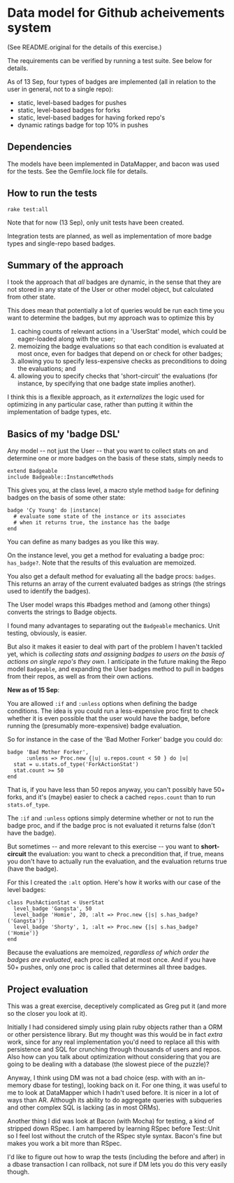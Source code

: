 
# Data model for Github acheivements system 
(See README.original for the details of this exercise.)

The requirements can be verified by running a test suite.  See below for details.

As of 13 Sep, four types of badges are implemented (all in relation to the user in general, not to a single repo):

- static, level-based badges for pushes
- static, level-based badges for forks
- static, level-based badges for having forked repo's
- dynamic ratings badge for top 10% in pushes


## Dependencies

The models have been implemented in DataMapper, and bacon was used for the tests.  See the Gemfile.lock file for details.

  
## How to run the tests

    rake test:all
    

Note that for now (13 Sep), only unit tests have been created.

Integration tests are planned, as well as implementation of more badge types and single-repo based badges.


## Summary of the approach

I took the approach that *all* badges are dynamic, in the sense that they are not stored in any state of the User or other model object, but calculated from other state.  

This does mean that potentially a lot of queries would be run each time you want to determine the badges, but my approach was to optimize this by 

  1. caching counts of relevant actions in a 'UserStat' model, which could be eager-loaded along with the user;
  2. memoizing the badge evaluations so that each condition is evaluated at most once, even for badges that depend on or check for other badges;
  3. allowing you to specify less-expensive checks as preconditions to doing the evaluations; and
  4. allowing you to specify checks that 'short-circuit' the evaluations (for instance, by specifying that one badge state implies another).

I think this is a flexible approach, as it _externalizes_ the logic used for optimizing in any particular case, rather than putting it within the implementation of badge types, etc.


## Basics of my 'badge DSL'

Any model -- not just the User -- that you want to collect stats on and determine one or more badges on the basis of these stats, simply needs to 

    extend Badgeable
    include Badgeable::InstanceMethods
    
This gives you, at the class level, a macro style method `badge` for defining badges on the basis of some other state:

    badge 'Cy Young' do |instance|
      # evaluate some state of the instance or its associates
      # when it returns true, the instance has the badge
    end
    
You can define as many badges as you like this way.

On the instance level, you get a method for evaluating a badge proc: `has_badge?`.  Note that the results of this evaluation are memoized.

You also get a default method for evaluating all the badge procs:  `badges`.  This returns an array of the current evaluated badges as strings (the strings used to identify the badges).

The User model wraps this #badges method and (among other things) converts the strings to Badge objects.

I found many advantages to separating out the `Badgeable` mechanics.  Unit testing, obviously, is easier.  

But also it makes it easier to deal with part of the problem I haven't tackled yet, which is _collecting stats and assigning badges to users on the basis of actions on single repo's they own_.  I anticipate in the future making the Repo model `Badgeable`, and expanding the User badges method to pull in badges from their repos, as well as from their own actions.

__New as of 15 Sep__:

You are allowed `:if` and `:unless` options when defining the badge conditions.  The idea is you could run a less-expensive proc first to check whether it is even possible that the user would have the badge, before running the (presumably more-expensive) badge evaluation.  

So for instance in the case of the 'Bad Mother Forker' badge you could do:

    badge 'Bad Mother Forker', 
          :unless => Proc.new {|u| u.repos.count < 50 } do |u|
      stat = u.stats.of_type('ForkActionStat')
      stat.count >= 50
    end

That is, if you have less than 50 repos anyway, you can't possibly have 50+ forks, and it's (maybe) easier to check a cached `repos.count` than to run `stats.of_type`.

The `:if` and `:unless` options simply determine whether or not to run the badge proc, and if the badge proc is not evaluated it returns false (don't have the badge).

But sometimes -- and more relevant to this exercise -- you want to **short-circuit** the evaluation: you want to check a precondition that, if true, means you don't have to actually run the evaluation, and the evaluation returns true (have the badge).

For this I created the `:alt` option.  Here's how it works with our case of the level badges:

    class PushActionStat < UserStat
      level_badge 'Gangsta', 50
      level_badge 'Homie', 20, :alt => Proc.new {|s| s.has_badge?('Gangsta')}
      level_badge 'Shorty', 1, :alt => Proc.new {|s| s.has_badge?('Homie')}
    end

Because the evaluations are memoized, _regardless of which order the badges are evaluated_, each proc is called at most once.  And if you have 50+ pushes, only one proc is called that determines all three badges.
    
    
## Project evaluation

This was a great exercise, deceptively complicated as Greg put it (and more so the closer you look at it).

Initially I had considered simply using plain ruby objects rather than a ORM or other persistence library.  But my thought was this would be in fact _extra_ work, since for any real implementation you'd need to replace all this with persistence and SQL for crunching through thousands of users and repos.  Also how can you talk about optimization without considering that you are going to be dealing with a database (the slowest piece of the puzzle)?  

Anyway, I think using DM was not a bad choice (esp. with with an in-memory dbase for testing), looking back on it.  For one thing, it was useful to me to look at DataMapper which I hadn't used before.  It is nicer in a lot of ways than AR.  Although its ability to do aggregate queries with subqueries and other complex SQL is lacking (as in most ORMs).

Another thing I did was look at Bacon (with Mocha) for testing, a kind of stripped down RSpec.  I am hampered by learning RSpec before Test::Unit so I feel lost without the crutch of the RSpec style syntax.  Bacon's fine but makes you work a bit more than RSpec.  

I'd like to figure out how to wrap the tests (including the before and after) in a dbase transaction I can rollback, not sure if DM lets you do this very easily though.

